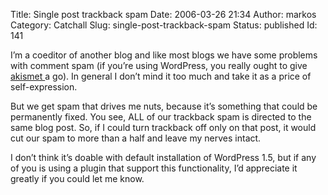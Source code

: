 Title: Single post trackback spam
Date: 2006-03-26 21:34
Author: markos
Category: Catchall
Slug: single-post-trackback-spam
Status: published
Id: 141

<html>
 <body>
  <div>
   <p>
    I’m a coeditor of another blog and like most blogs we have some problems with comment spam (if you’re using WordPress, you really ought to give
    <a href="http://akismet.com/" title="Spam prevention for WordPress">
     akismet
    </a>
    a go). In general I don’t mind it too much and take it as a price of self-expression.
   </p>
   <p>
    But we get spam that drives me nuts, because it’s something that could be permanently fixed. You see, ALL of our trackback spam is directed to the same blog post. So, if I could turn trackback off only on that post, it would cut our spam to more than a half and leave my nerves intact.
   </p>
   <p>
    I don’t think it’s doable with default installation of WordPress 1.5, but if any of you is using a plugin that support this functionality, I’d appreciate it greatly if you could let me know.
   </p>
  </div>
 </body>
</html>